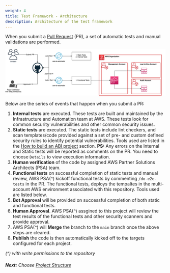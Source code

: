 ```yaml
---
weight: 4
title: Test Framework - Architecture
description: Architecture of the test framework
---
```


When you submit a [Pull Request](https://docs.github.com/en/pull-requests/collaborating-with-pull-requests/proposing-changes-to-your-work-with-pull-requests/about-pull-requests) (PR), a set of automatic tests and manual validations are performed. 

![ABI Architecture](/images/abi-architecture.png)

Below are the series of events that happen when you submit a PR:

1. **Internal tests** are executed. These tests are built and maintained by the Infrastructure and Automation team at AWS. These tests look for common security vulnerabilities and other common security issues.
2. **Static tests** are executed. The static tests include lint checkers, and scan templates/code provided against a set of pre- and custom defined security rules to identify potential vulnerabilities. Tools used are listed in the [How to build an ABI project](/how-to-build/index.html) section.
**PS:** Any errors on the Internal and Static tests will be reported as comments on the PR. You need to choose `Details` to view execution information. 
3. **Human verification** of the code by assigned AWS Partner Solutions Architects (PSA) team.
4. **Functional tests** on successful completion of static tests and manual review, AWS PSA(*^*) kickoff functional tests by commenting `/do-e2e-tests` in the PR. The functional tests, deploys the tempaltes in the multi-account AWS environment associated with this repository. Tools used are listed below.
5. **Bot Approval** will be provided on successful completion of both static and functional tests. 
6. **Human Approval**. AWS PSA(*^*) assgined to this project will review the test results of the functional tests and other security scanners and provide approval.
7. AWS PSA(*^*) will **Merge** the branch to the `main` branch once the above steps are cleared.
8. **Publish** the code is then automatically kicked off to the targets configured for each project.

*(^) with write permissions to the repository*

###### **Next:** Choose [Project Structure](/project-structure/index.html)
